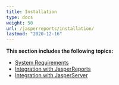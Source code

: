 ```yaml
---
title: Installation
type: docs
weight: 50
url: /jasperreports/installation/
lastmod: "2020-12-16"
---
```


**This section includes the following topics:**

- [System Requirements](/pdf/jasperreports/system-requirements/)
- [Integration with JasperReports](/pdf/jasperreports/integration-with-jasperreports/)
- [Integration with JasperServer](/pdf/jasperreports/integration-with-jasperserver/)
